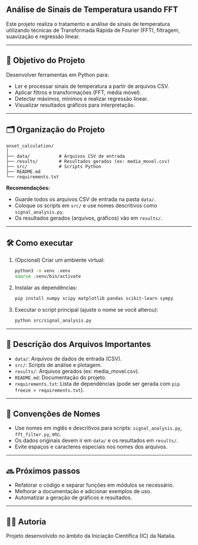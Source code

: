 


## Análise de Sinais de Temperatura usando FFT

Este projeto realiza o tratamento e análise de sinais de temperatura utilizando técnicas de Transformada Rápida de Fourier (FFT), filtragem, suavização e regressão linear.

---

## 📌 Objetivo do Projeto

Desenvolver ferramentas em Python para:

- Ler e processar sinais de temperatura a partir de arquivos CSV.
- Aplicar filtros e transformações (FFT, média móvel).
- Detectar máximos, mínimos e realizar regressão linear.
- Visualizar resultados gráficos para interpretação.

---

## 🗂️ Organização do Projeto

```
onset_calculation/
│
├── data/           # Arquivos CSV de entrada
├── results/        # Resultados gerados (ex: media_movel.csv)
├── src/            # Scripts Python
├── README.md
└── requirements.txt
```

**Recomendações:**
- Guarde todos os arquivos CSV de entrada na pasta `data/`.
- Coloque os scripts em `src/` e use nomes descritivos como `signal_analysis.py`.
- Os resultados gerados (arquivos, gráficos) vão em `results/`.

---

## 🛠️ Como executar

1. (Opcional) Criar um ambiente virtual:
   ```bash
   python3 -m venv .venv
   source .venv/bin/activate
   ```

2. Instalar as dependências:
   ```bash
   pip install numpy scipy matplotlib pandas scikit-learn sympy
   ```

3. Executar o script principal (ajuste o nome se você alterou):
   ```bash
   python src/signal_analysis.py
   ```

---

## 📄 Descrição dos Arquivos Importantes

- `data/`: Arquivos de dados de entrada (CSV).
- `src/`: Scripts de análise e plotagem.
- `results/`: Arquivos gerados (ex: media_movel.csv).
- `README.md`: Documentação do projeto.
- `requirements.txt`: Lista de dependências (pode ser gerada com `pip freeze > requirements.txt`).

---

## 📝 Convenções de Nomes

- Use nomes em inglês e descritivos para scripts: `signal_analysis.py`, `fft_filter.py`, etc.
- Os dados originais devem ir em `data/` e os resultados em `results/`.
- Evite espaços e caracteres especiais nos nomes dos arquivos.

---

## 🔜 Próximos passos

- Refatorar o código e separar funções em módulos se necessário.
- Melhorar a documentação e adicionar exemplos de uso.
- Automatizar a geração de gráficos e resultados.

---

## 👩‍💻 Autoria

Projeto desenvolvido no âmbito da Iniciação Científica (IC) da Natalia.

